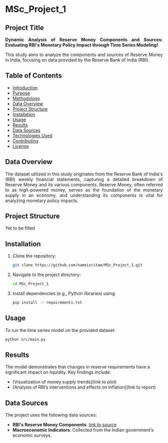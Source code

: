 # MSc_Project_1
## Project Title 
<div align="justify">
  
**Dynamic Analysis of Reserve Money Components and Sources: Evaluating RBI's Monetary Policy Impact through Time Series Modeling!** <br>

This study aims to analyze the components and sources of Reserve Money in India, focusing on data provided by the Reserve Bank of India (RBI).

</div>

## Table of Contents
- [Introduction](#introduction)
- [Purpose](#purpose)
- [Methodology](#methodology)
- [Data Overview](#data-overview)
- [Project Structure](#project-structure)
- [Installation](#installation)
- [Usage](#usage)
- [Results](#results)
- [Data Sources](#data-sources)
- [Technologies Used](#technologies-used)
- [Contributing](#contributing)
- [License](#license)

## Data Overview

<div align="justify">
  
  The dataset utilized in this study originates from the Reserve Bank of India's (RBI) weekly financial statements, capturing a detailed breakdown of Reserve Money and its various components. Reserve Money, often referred to as high-powered money, serves as the foundation of the monetary supply in an economy, and understanding its components is vital for analyzing monetary policy impacts.

</div>

## Project Structure
Yet to be filled

## Installation
1. Clone the repository:
   ```bash
   git clone https://github.com/nameisritam/MSc_Project_1.git
   ```
2. Navigate to the project directory:
   ```bash
   cd MSc_Project_1
   ```
3. Install dependencies (e.g., Python libraries) using:
   ```bash
   pip install -r requirements.txt
   ```

## Usage
To run the time series model on the provided dataset:
```bash
python src/main.py
```

## Results
The model demonstrates that changes in reserve requirements have a significant impact on liquidity. Key findings include:
- [Visualization of money supply trends](link to plot)
- [Analysis of RBI’s interventions and effects on inflation](link to report)

## Data Sources
The project uses the following data sources:
- **RBI's Reserve Money Components**: [link to source](https://www.kaggle.com/datasets/iabhishekmaurya/rbi-open-dataset?resource=download)
- **Macroeconomic Indicators**: Collected from the Indian government’s economic surveys.
